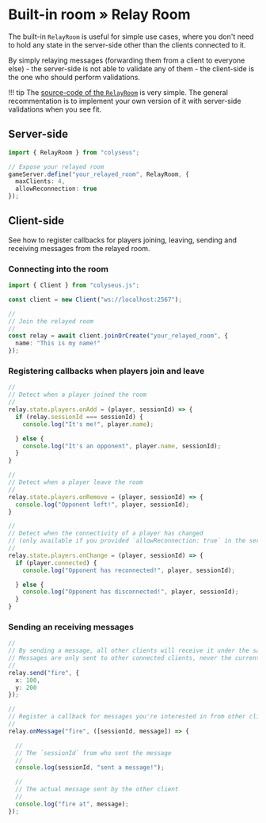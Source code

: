 # Built-in room &raquo; Relay Room

The built-in `RelayRoom` is useful for simple use cases, where you don't need to hold any state in the server-side other than the clients connected to it.

By simply relaying messages (forwarding them from a client to everyone else) - the server-side is not able to validate any of them - the client-side is the one who should perform validations.

!!! tip
    The [source-code of the `RelayRoom`](https://github.com/colyseus/colyseus/blob/master/src/rooms/RelayRoom.ts) is very simple. The general recommentation is to implement your own version of it with server-side validations when you see fit.

## Server-side

```typescript
import { RelayRoom } from "colyseus";

// Expose your relayed room
gameServer.define("your_relayed_room", RelayRoom, {
  maxClients: 4,
  allowReconnection: true
});
```

## Client-side

See how to register callbacks for players joining, leaving, sending and receiving messages from the relayed room.

### Connecting into the room

```typescript
import { Client } from "colyseus.js";

const client = new Client("ws://localhost:2567");

//
// Join the relayed room
//
const relay = await client.joinOrCreate("your_relayed_room", {
  name: "This is my name!"
});
```

### Registering callbacks when players join and leave


```typescript
//
// Detect when a player joined the room
//
relay.state.players.onAdd = (player, sessionId) => {
  if (relay.sessionId === sessionId) {
    console.log("It's me!", player.name);

  } else {
    console.log("It's an opponent", player.name, sessionId);
  }
}

//
// Detect when a player leave the room
//
relay.state.players.onRemove = (player, sessionId) => {
  console.log("Opponent left!", player, sessionId);
}

//
// Detect when the connectivity of a player has changed
// (only available if you provided `allowReconnection: true` in the server-side)
//
relay.state.players.onChange = (player, sessionId) => {
  if (player.connected) {
    console.log("Opponent has reconnected!", player, sessionId);

  } else {
    console.log("Opponent has disconnected!", player, sessionId);
  }
}
```

### Sending an receiving messages

```typescript
//
// By sending a message, all other clients will receive it under the same name
// Messages are only sent to other connected clients, never the current one.
//
relay.send("fire", {
  x: 100,
  y: 200
});

//
// Register a callback for messages you're interested in from other clients.
//
relay.onMessage("fire", ([sessionId, message]) => {

  //
  // The `sessionId` from who sent the message
  //
  console.log(sessionId, "sent a message!");

  //
  // The actual message sent by the other client
  //
  console.log("fire at", message);
});
```